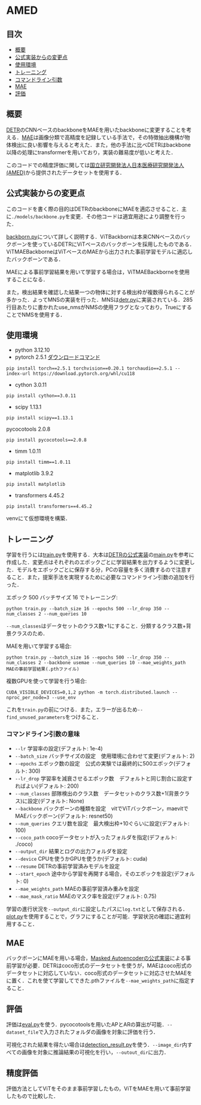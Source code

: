# AMED
## 目次
- [概要](#概要)
- [公式実装からの変更点](#公式実装からの変更点)
- [使用環境](#使用環境)
- [トレーニング](#トレーニング)
- [コマンドライン引数](#コマンドライン引数の意味)
- [MAE](#mae)
- [評価](#評価)

## 概要
[DETR](https://github.com/facebookresearch/detr)のCNNベースのbackboneをMAEを用いたbackboneに変更することを考える．[MAE](https://github.com/facebookresearch/mae)は画像分類で高精度を記録している手法で，その特徴抽出機構が物体検出に良い影響を与えると考えた．また，他の手法に比べDETRはbackbone以降の処理にtransformerを用いており，実装の難易度が低いと考えた．

このコードでの精度評価に関しては[国立研究開発法人日本医療研究開発法人(AMED)](https://www.amed.go.jp)から提供されたデータセットを使用する．

## 公式実装からの変更点
このコードを書く際の目的はDETRのbackboneにMAEを適応させること．主に`./models/backbone.py`を変更．その他コードは適宜用途により調整を行った．

[backborn.py](https://github.com/batumaru12/AMED/blob/main/models/backbone.py)について詳しく説明する．ViTBackbornは本来CNNベースのバックボーンを使っているDETRにViTベースのバックボーンを採用したものである．ViTMAEBackborneはViTベースのMAEから出力された事前学習モデルに適応したバックボーンである．

MAEによる事前学習結果を用いて学習する場合は，ViTMAEBackborneを使用することになる．

また，検出結果を確認した結果一つの物体に対する検出枠が複数得られることが多かった．よってMNSの実装を行った．MNSは[detr.py](https://github.com/batumaru12/AMED/blob/main/models/detr.py)に実装されている．285行目あたりに書かれたuse_nmsがNMSの使用フラグとなっており，TrueにすることでNMSを使用する．

## 使用環境
- python 3.12.10
- pytorch 2.5.1 [ダウンロードコマンド](https://pytorch.org/get-started/previous-versions/)
```
pip install torch==2.5.1 torchvision==0.20.1 torchaudio==2.5.1 --index-url https://download.pytorch.org/whl/cu118
```
- cython 3.0.11
```
pip install cython==3.0.11
```
- scipy 1.13.1
```
pip install scipy==1.13.1
```
pycocotools 2.0.8
```
pip install pycocotools==2.0.8
```
- timm 1.0.11
```
pip install timm==1.0.11
```
- matplotlib 3.9.2
```
pip install matplotlib
```
- transformers 4.45.2
```
pip install transformers==4.45.2
```

venvにて仮想環境を構築．

## トレーニング
学習を行うには[train.py](https://github.com/batumaru12/AMED/blob/main/train.py)を使用する．大本は[DETRの公式実装](https://github.com/facebookresearch/detr)の[main.py](https://github.com/facebookresearch/detr/blob/main/main.py)を参考に作成した．変更点はそれぞれのエポックごとに学習結果を出力するように変更した．モデルをエポックごとに保存する分，PCの容量を多く消費するので注意すること．また，提案手法を実現するために必要なコマンドライン引数の追加を行った．

エポック 500 バッチサイズ 16 でトレーニング:
```
python train.py --batch_size 16 --epochs 500 --lr_drop 350 --num_classes 2 --num_queries 10
```
`--num_classes`はデータセットのクラス数+1にすること．分類するクラス数+背景クラスのため．

MAEを用いて学習する場合:
```
python train.py --batch_size 16 --epochs 500 --lr_drop 350 --num_classes 2 --backbone usemae --num_queries 10 --mae_weights_path MAEの事前学習結果(.pthファイル)
```

複数GPUを使って学習を行う場合:
```
CUDA_VISIBLE_DEVICES=0,1,2 python -m torch.distributed.launch --nproc_per_node=3 --use_env
```
これを`train.py`の前につける．また，エラーが出るため`--find_unused_parameters`をつけること．

### コマンドライン引数の意味
- `--lr` 学習率の設定(デフォルト: 1e-4)
- `--batch_size` バッチサイズの設定　使用環境に合わせて変更(デフォルト: 2)
- `--epochs` エポック数の設定　公式の実験では最終的に500エポック(デフォルト: 300)
- `--lr_drop` 学習率を減衰させるエポック数　デフォルトと同じ割合に設定すればよい(デフォルト: 200)
- `--num_classes` 部隊検出のクラス数　データセットのクラス数+1(背景クラス)に設定(デフォルト: None)
- `--backbone` バックボーンの種類を設定　vitでViTバックボーン，maevitでMAEバックボーン(デフォルト: resnet50)
- `--num_queries` クエリ数を設定　最大検出枠+10ぐらいに設定(デフォルト: 100)
- `--coco_path` cocoデータセットが入ったフォルダを指定(デフォルト: ./coco)
- `--output_dir` 結果とログの出力フォルダを設定
- `--device` CPUを使うかGPUを使うか(デフォルト: cuda)
- `--resume` DETRの事前学習済みモデルを設定
- `--start_epoch` 途中から学習を再開する場合，そのエポックを設定(デフォルト: 0)
- `--mae_weights_path` MAEの事前学習済み重みを設定
- `--mae_mask_ratio` MAEのマスク率を設定(デフォルト: 0.75)

学習の進行状況を`--output_dir`に設定したパスに`log.txt`として保存される．[plot.py](https://github.com/batumaru12/AMED/blob/main/plot.py)を使用することで，グラフにすることが可能．学習状況の確認に適宜利用すること．

## MAE
バックボーンにMAEを用いる場合，[Masked Autoencoderの公式実装](https://github.com/facebookresearch/detr/blob/main/main.py)による事前学習が必要．DETRはcoco形式のデータセットを使うが，MAEはcoco形式のデータセットに対応していない．coco形式のデータセットに対応させたMAEを[]()に置く．これを使て学習してできた.pthファイルを`--mae_weights_path`に指定すること．

## 評価
評価は[eval.py](https://github.com/batumaru12/AMED/blob/main/eval.py)を使う．pycocotoolsを用いたAPとARの算出が可能．`--dataset_file`で入力されたフォルダの画像を対象に評価を行う．

可視化された結果を得たい場合は[detection_result.py](https://github.com/batumaru12/AMED/blob/main/detection_result.py)を使う．`--image_dir`内すべての画像を対象に推論結果の可視化を行い，`--outout_dir`に出力．

## 精度評価
評価方法としてViTをそのまま事前学習したもの，ViTをMAEを用いて事前学習したもので比較した．
